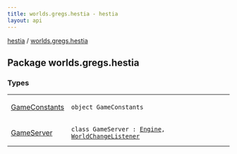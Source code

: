 ```yaml
---
title: worlds.gregs.hestia - hestia
layout: api
---
```


<div class='api-docs-breadcrumbs'><a href="../index.html">hestia</a> / <a href="./index.html">worlds.gregs.hestia</a></div>

## Package worlds.gregs.hestia

### Types

<table class="api-docs-table">
<tbody>
<tr>
<td markdown="1">

<a href="-game-constants/index.html">GameConstants</a>


</td>
<td markdown="1">
<div class="signature"><code><span class="keyword">object </span><span class="identifier">GameConstants</span></code></div>

</td>
</tr>
<tr>
<td markdown="1">

<a href="-game-server/index.html">GameServer</a>


</td>
<td markdown="1">
<div class="signature"><code><span class="keyword">class </span><span class="identifier">GameServer</span>&nbsp;<span class="symbol">:</span>&nbsp;<a href="../worlds.gregs.hestia.game/-engine/index.html"><span class="identifier">Engine</span></a><span class="symbol">, </span><a href="../worlds.gregs.hestia.network/-world-change-listener/index.html"><span class="identifier">WorldChangeListener</span></a></code></div>

</td>
</tr>
</tbody>
</table>
